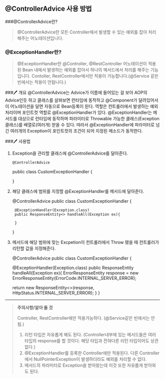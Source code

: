 ## @ControllerAdvice 사용 방법


###@ControllerAdvice란?

> @ControllerAdvice란 모든 Controller에서 발생할 수 있는 예외를 잡아 처리해주는 어노테이션입니다.

### @ExceptionHandler란?

> @ExceptionHandler란 @Controller, @RestController 어노테이션이 적용된 Bean 내에서 발생하는 예외를 잡아서 하나의 메서드에서 처리를 해주는 기능입니다.
Contoller, RestController에서만 적용이 가능합니다.(@Service 같은 빈에서는 적용이 안됩니다.)


###🖊 개요
@ControllerAdvice는 Advice가 이름에 들어있는 걸 보아 AOP의 Advice인듯 하고 클래스를 살펴보면 런타임에 동작하고 @Component가 달려있어서 이 어노테이션을 달면 자동으로 Bean등록이 된다. 역할은 컨트롤러에서 발생하는 예외처리이며 포인트컷 역할로 @ExceptionHandler가 있다. @ExceptionHandler는 메서드를 대상으로 런타임에 동작하며 파라미터로 Throwable 가능한 클래스(Exception 클래스)를 배열로(여러개) 받을 수 있다. 따라서 @ExceptionHandler에 파라미터로 넘긴 여러개의 Exception이 포인트컷의 조건이 되어 지정된 메소드가 동작한다.

###🖊 사용법
1. Exception을 관리할 클래스에 @ControllerAdvice를 달아준다.


       @ControllerAdvice
    public class CustomExceptionHandler {

    }
2. 해당 클래스에 범위를 지정할 @ExceptionHandler를 메서드에 달아준다.


    @ControllerAdvice
    public class CustomExceptionHandler {
    
        @ExceptionHandler(Exception.class)
        public ResponseEntity<> handleAll(Exception ex){

        }
    }
3. 메서드에 해당 범위에 맞는 Excpetion이 컨트롤러에서 Throw 됐을 때 컨트롤러가 리턴할 값을 지정해준다.
   

    @ControllerAdvice
    public class CustomExceptionHandler {
    
    @ExceptionHandler(Exception.class)
    public ResponseEntity<ErrorResponseEntity> handleAll(Exception ex){
    ErrorResponseEntity response = new ErrorResponseEntity(ErrorCode.INTERNAL_SERVER_ERROR);
    
    return new ResponseEntity<>(response, HttpStatus.INTERNAL_SERVER_ERROR);
     }
    }

---
>**주의사항/알아 둘 것**
>
>Controller, RestController에만 적용가능하다. (@Service같은 빈에서는 안됨.)
> 1. 리턴 타입은 자유롭게 해도 된다. (Controller내부에 있는 메서드들은 여러 타입의 response를 할 것이다. 해당 타입과 전혀다른 리턴 타입이어도 상관없다.)
> 2. @ExceptionHandler를 등록한 Controller에만 적용된다. 다른 Controller에서 NullPointerException이 발생하더라도 예외를 처리할 수 없다.
> 3. 메서드의 파라미터로 Exception을 받아왔는데 이것 또한 자유롭게 받아와도 된다.
